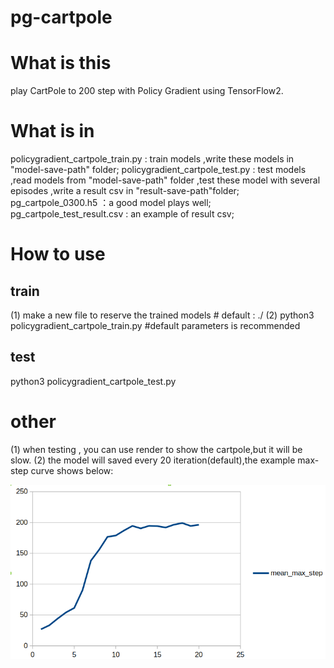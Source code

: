 # pg-cartpole

# What is this
play CartPole to 200 step with Policy Gradient using TensorFlow2.

# What is in
policygradient_cartpole_train.py : train models ,write these models in "model-save-path" folder;
policygradient_cartpole_test.py   : test models ,read models  from "model-save-path" folder ,test these model with several episodes ,write a result csv in "result-save-path"folder;
pg_cartpole_0300.h5                         ：a good model plays well;
pg_cartpole_test_result.csv            :  an example of result csv;


# How to use
## train
(1) make a new file to reserve the trained models  # default : ./
(2) python3 policygradient_cartpole_train.py    #default parameters is recommended

## test
python3 policygradient_cartpole_test.py

# other
(1) when testing , you can use render to show the cartpole,but it will be slow.
(2) the model will saved every 20 iteration(default),the example max-step curve shows below:


![image](https://github.com/Song-xx/pg-cartpole/blob/master/curve%20of%20mean%20max%20step.png)









